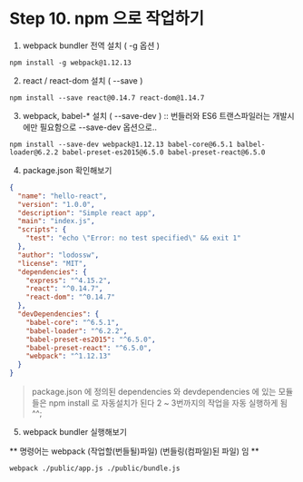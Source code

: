 # Step 10. npm 으로 작업하기    

1. webpack bundler 전역 설치 ( -g 옵션 )

~~~~console
npm install -g webpack@1.12.13   
~~~~

2. react / react-dom 설치 ( --save )

~~~~console
npm install --save react@0.14.7 react-dom@1.14.7  
~~~~

3. webpack, babel-* 설치 ( --save-dev ) :: 번들러와 ES6 트랜스파일러는 개발시에만 필요함으로 --save-dev 옵션으로..

~~~~console
npm install --save-dev webpack@1.12.13 babel-core@6.5.1 balbel-loader@6.2.2 babel-preset-es2015@6.5.0 babel-preset-react@6.5.0   
~~~~  

4. package.json 확인해보기 

~~~json
{
  "name": "hello-react",
  "version": "1.0.0",
  "description": "Simple react app",
  "main": "index.js",
  "scripts": {
    "test": "echo \"Error: no test specified\" && exit 1"
  },
  "author": "lodossw",
  "license": "MIT",
  "dependencies": {
    "express": "^4.15.2",
    "react": "^0.14.7",
    "react-dom": "^0.14.7"
  },
  "devDependencies": {
    "babel-core": "^6.5.1",
    "babel-loader": "^6.2.2",
    "babel-preset-es2015": "^6.5.0",
    "babel-preset-react": "^6.5.0",
    "webpack": "^1.12.13"
  }
}
~~~

> package.json 에 정의된 dependencies 와 devdependencies 에 있는 모듈들은 npm install 로 자동설치가 된다 
> 2 ~ 3번까지의 작업을 자동 실행하게 됨 ^^;  
  

5. webpack bundler 실행해보기 
  
** 명령어는 webpack (작업할(번들될)파일) (번들링(컴파일)된 파일) 임 **  

~~~console
webpack ./public/app.js ./public/bundle.js 
~~~